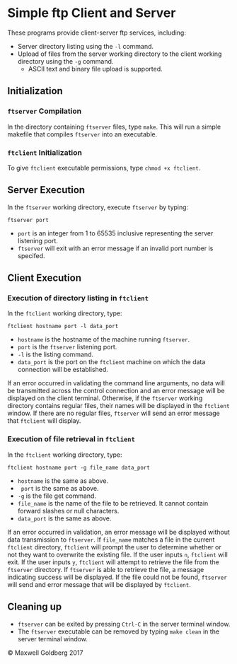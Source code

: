 # Simple ftp Client and Server

These programs provide client-server ftp services, including:

* Server directory listing using the `-l` command.
* Upload of files from the server working directory to the client working directory using the `-g` command.
	* ASCII text and binary file upload is supported.

## Initialization

###  `ftserver` Compilation

In the directory containing ``ftserver`` files, type `make`. This will run a simple makefile that compiles ``ftserver`` into an executable.

### `ftclient` Initialization

To give ``ftclient`` executable permissions, type `chmod +x ftclient`.

## Server Execution

In the ``ftserver`` working directory, execute ``ftserver`` by typing:

`ftserver port`

* ``port`` is an integer from 1 to 65535 inclusive representing the server listening port.
* ``ftserver`` will exit with an error message if an invalid port number is specifed.

## Client Execution

### Execution of directory listing in `ftclient`

In the ``ftclient`` working directory, type: 

`ftclient hostname port -l data_port`

* ``hostname`` is the hostname of the machine running ``ftserver``.
* ``port`` is the ``ftserver`` listening port.
* ``-l`` is the listing command.
* ``data_port`` is the port on the ``ftclient`` machine on which the data connection will be established.

If an error occurred in validating the command line arguments, no data will be transmitted across the control connection and an error message will be displayed on the client terminal. Otherwise, if the ``ftserver`` working directory contains regular files, their names will be displayed in the ``ftclient`` window. If there are no regular files, ``ftserver`` will send an error message that ``ftclient`` will display.

### Execution of file retrieval in `ftclient`

In the ``ftclient`` working directory, type:

`ftclient hostname port -g file_name data_port`

* ``hostname`` is the same as above.
* `` port`` is the same as  above.
* ``-g`` is the file get command.
* ``file_name`` is the name of the file to be retrieved. It cannot contain forward slashes or null characters.
* ``data_port`` is the same as above.
 
If an error occurred in validation, an error message will be displayed without data transmission to ``ftserver``. If ``file_name`` matches a file in the current ``ftclient`` directory, ``ftclient`` will prompt the user to determine whether or not they want to overwrite the existing file. If the user inputs ``n``, ``ftclient`` will exit. If the user inputs ``y``, ``ftclient`` will attempt to retrieve the file from the ``ftserver`` directory. If ``ftserver`` is able to retrieve the file, a message indicating success will be displayed. If the file  could not be found, ``ftserver`` will send and error message that will be displayed by ``ftclient``.

## Cleaning up

* ``ftserver`` can be exited by pressing ``Ctrl-C`` in the server terminal window.
* The ``ftserver`` executable can be removed by typing `make clean` in the server terminal window. 

© Maxwell Goldberg 2017
